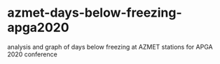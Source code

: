 # azmet-days-below-freezing-apga2020
analysis and graph of days below freezing at AZMET stations for APGA 2020 conference
